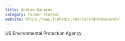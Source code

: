 ```yaml
---
title: Andrew Kanarek
category: former-student
website: https://www.linkedin.com/in/andrewkanarek/
---
```


US Environmental Protection Agency
